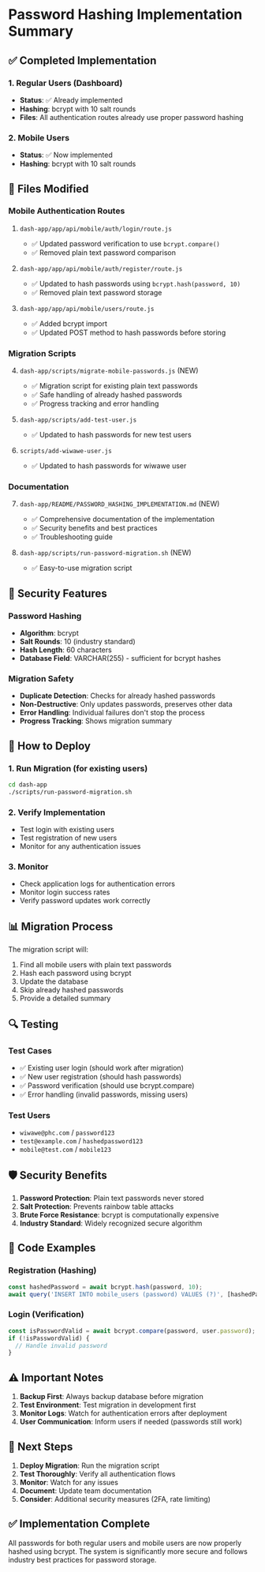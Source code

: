 # Password Hashing Implementation Summary

## ✅ Completed Implementation

### 1. Regular Users (Dashboard)
- **Status**: ✅ Already implemented
- **Hashing**: bcrypt with 10 salt rounds
- **Files**: All authentication routes already use proper password hashing

### 2. Mobile Users
- **Status**: ✅ Now implemented
- **Hashing**: bcrypt with 10 salt rounds

## 📁 Files Modified

### Mobile Authentication Routes
1. `dash-app/app/api/mobile/auth/login/route.js`
   - ✅ Updated password verification to use `bcrypt.compare()`
   - ✅ Removed plain text password comparison

2. `dash-app/app/api/mobile/auth/register/route.js`
   - ✅ Updated to hash passwords using `bcrypt.hash(password, 10)`
   - ✅ Removed plain text password storage

3. `dash-app/app/api/mobile/users/route.js`
   - ✅ Added bcrypt import
   - ✅ Updated POST method to hash passwords before storing

### Migration Scripts
4. `dash-app/scripts/migrate-mobile-passwords.js` (NEW)
   - ✅ Migration script for existing plain text passwords
   - ✅ Safe handling of already hashed passwords
   - ✅ Progress tracking and error handling

5. `dash-app/scripts/add-test-user.js`
   - ✅ Updated to hash passwords for new test users

6. `scripts/add-wiwawe-user.js`
   - ✅ Updated to hash passwords for wiwawe user

### Documentation
7. `dash-app/README/PASSWORD_HASHING_IMPLEMENTATION.md` (NEW)
   - ✅ Comprehensive documentation of the implementation
   - ✅ Security benefits and best practices
   - ✅ Troubleshooting guide

8. `dash-app/scripts/run-password-migration.sh` (NEW)
   - ✅ Easy-to-use migration script

## 🔐 Security Features

### Password Hashing
- **Algorithm**: bcrypt
- **Salt Rounds**: 10 (industry standard)
- **Hash Length**: 60 characters
- **Database Field**: VARCHAR(255) - sufficient for bcrypt hashes

### Migration Safety
- **Duplicate Detection**: Checks for already hashed passwords
- **Non-Destructive**: Only updates passwords, preserves other data
- **Error Handling**: Individual failures don't stop the process
- **Progress Tracking**: Shows migration summary

## 🚀 How to Deploy

### 1. Run Migration (for existing users)
```bash
cd dash-app
./scripts/run-password-migration.sh
```

### 2. Verify Implementation
- Test login with existing users
- Test registration of new users
- Monitor for any authentication issues

### 3. Monitor
- Check application logs for authentication errors
- Monitor login success rates
- Verify password updates work correctly

## 📊 Migration Process

The migration script will:
1. Find all mobile users with plain text passwords
2. Hash each password using bcrypt
3. Update the database
4. Skip already hashed passwords
5. Provide a detailed summary

## 🔍 Testing

### Test Cases
- ✅ Existing user login (should work after migration)
- ✅ New user registration (should hash passwords)
- ✅ Password verification (should use bcrypt.compare)
- ✅ Error handling (invalid passwords, missing users)

### Test Users
- `wiwawe@phc.com` / `password123`
- `test@example.com` / `hashedpassword123`
- `mobile@test.com` / `mobile123`

## 🛡️ Security Benefits

1. **Password Protection**: Plain text passwords never stored
2. **Salt Protection**: Prevents rainbow table attacks
3. **Brute Force Resistance**: bcrypt is computationally expensive
4. **Industry Standard**: Widely recognized secure algorithm

## 📝 Code Examples

### Registration (Hashing)
```javascript
const hashedPassword = await bcrypt.hash(password, 10);
await query('INSERT INTO mobile_users (password) VALUES (?)', [hashedPassword]);
```

### Login (Verification)
```javascript
const isPasswordValid = await bcrypt.compare(password, user.password);
if (!isPasswordValid) {
  // Handle invalid password
}
```

## ⚠️ Important Notes

1. **Backup First**: Always backup database before migration
2. **Test Environment**: Test migration in development first
3. **Monitor Logs**: Watch for authentication errors after deployment
4. **User Communication**: Inform users if needed (passwords still work)

## 🎯 Next Steps

1. **Deploy Migration**: Run the migration script
2. **Test Thoroughly**: Verify all authentication flows
3. **Monitor**: Watch for any issues
4. **Document**: Update team documentation
5. **Consider**: Additional security measures (2FA, rate limiting)

## ✅ Implementation Complete

All passwords for both regular users and mobile users are now properly hashed using bcrypt. The system is significantly more secure and follows industry best practices for password storage.

